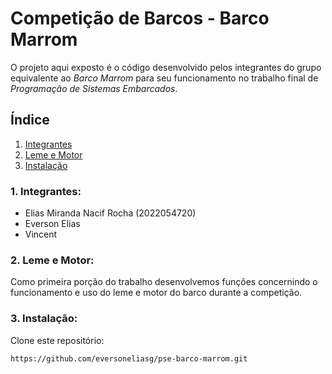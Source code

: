 # Competição de Barcos - Barco Marrom
  
 O projeto aqui exposto é o código desenvolvido pelos integrantes do grupo equivalente ao _Barco Marrom_ para seu funcionamento no trabalho final de _Programação de Sistemas Embarcados_.

## Índice

1. [Integrantes](#itegrantes)
2. [Leme e Motor](#leme-e-Motor)
3. [Instalação](#instalação)

### 1. Integrantes:

* Elias Miranda Nacif Rocha (2022054720)
* Everson Elias
* Vincent

### 2. Leme e Motor:

Como primeira porção do trabalho desenvolvemos funções concernindo o funcionamento e uso do leme e motor do barco durante a competição. 

### 3. Instalação:

Clone este repositório:  
   ```bash
   https://github.com/eversoneliasg/pse-barco-marrom.git
